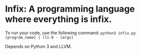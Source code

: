 # Infix: A programming language where everything is infix.

To run your code, use the following command:
`python3 infix.py [program_name] | lli-9 - [args]`

Depends on Python 3 and LLVM.
